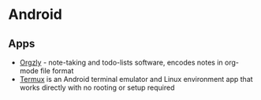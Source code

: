 # Android

## Apps

* [Orgzly](www.orgzly.com) - note-taking and todo-lists software, encodes notes in org-mode file format
* [Termux](https://termux.com/) is an Android terminal emulator and Linux environment app that works directly with no rooting or setup required
